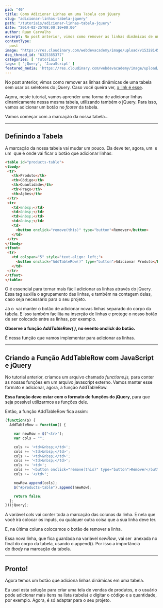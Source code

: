 ```yaml
---
pid: "40"
title: Como Adicionar Linhas em uma Tabela com jQuery
slug: "adicionar-linhas-tabela-jquery"
path: "/tutoriais/adicionar-linhas-tabela-jquery"
date: "2014-02-25T08:00:10+00:00"
author: Ruan Carvalho
excerpt: No post anterior, vimos como remover as linhas dinâmicas de uma tabela sem usar os seletores do jQuery, Agora, neste tutorial, vamos aprender uma forma de adicionar linhas dinamicamente nessa mesma tabela, utilizando também o jQuery.
contentType:
  post
image: "https://res.cloudinary.com/webdevacademy/image/upload/v1532814505/featured/wda-tutorial-jquery.png"
dsq_thread_id: "6325385377"
categories: [ 'Tutoriais' ]
tags: [ 'jQuery', 'JavaScript' ]
featured_media: 'https://res.cloudinary.com/webdevacademy/image/upload/v1532814505/featured/wda-tutorial-jquery.png'
---
```

No post anterior, vimos como remover as linhas dinâmicas de uma tabela sem usar os seletores do jQuery. Caso você queira ver, <a title="Removendo Linhas de uma Tabela com jQuery" href="/tutoriais/remover-linhas-tabela-jquery" target="_blank" rel="noopener">o link é esse</a>.

Agora, neste tutorial, vamos aprender uma forma de adicionar linhas dinamicamente nessa mesma tabela, utilizando também o jQuery. Para isso, vamos adicionar um botão no _footer_ da tabela.

Vamos começar com a marcação da nossa tabela...

* * *

## Definindo a Tabela

A marcação da nossa tabela vai mudar um pouco. Ela deve ter, agora, um _<tbody>_ e um _<tfooter>_ que é onde vai ficar o botão que adicionar linhas:

```html
<table id="products-table">
<tbody>
 <tr>
   <th>Produto</th>
   <th>Código</th>
   <th>Quantidade</th>
   <th>Preço</th>
   <th>Ações</th>
 </tr>
 <tr>
   <td>&nbsp;</td>
   <td>&nbsp;</td>
   <td>&nbsp;</td>
   <td>&nbsp;</td>
   <td>
     <button onclick="remove(this)" type="button">Remover</button>
   </td>
 </tr>
</tbody>
<tfoot>
 <tr>
   <td colspan="5" style="text-align: left;">
     <button onclick="AddTableRow()" type="button">Adicionar Produto</button>
   </td>
 </tr>
</tfoot>
</table>
```

O <tbody> é essencial para tornar mais fácil adicionar as linhas através do jQuery. Essa tag auxilia o agrupamento das linhas, e também na contagem delas, caso seja necessário para o seu projeto.

Já o _<tfooter>_ vai manter o botão de adicionar novas linhas separado do corpo da tabela. E isso também facilita na inserção de linhas e protege o nosso botão de ser colocado entre as linhas, por exemplo.

**Observe a função _AddTableRow( )_, no evento onclick do botão.**

É nessa função que vamos implementar para adicionar as linhas.

* * *

## Criando a Função AddTableRow com JavaScript e jQuery

No tutorial anterior, criamos um arquivo chamado _functions.js,_ para conter as nossas funções em um arquivo javascript externo. Vamos manter esse formato e adicionar, agora, a função AddTableRow.

**Essa função deve estar com o formato de funções do jQuery**, para que seja possível utilizarmos as funções dele.

Então, a função AddTableRow fica assim:

```js
(function($) {
  AddTableRow = function() {

    var newRow = $("<tr>");
    var cols = "";

    cols += '<td>&nbsp;</td>';
    cols += '<td>&nbsp;</td>';
    cols += '<td>&nbsp;</td>';
    cols += '<td>&nbsp;</td>';
    cols += '<td>';
    cols += '<button onclick="remove(this)" type="button">Remover</button>';
    cols += '</td>';

    newRow.append(cols);
    $("#products-table").append(newRow);

    return false;
  };
})(jQuery);
```

A variável _cols_ vai conter toda a marcação das colunas da linha. É nela que você irá colocar os inputs, ou qualquer outra coisa que a sua linha deve ter.

E, na última coluna colocamos o botão de remover a linha.

Essa nova linha, que fica guardada na variável _newRow_, vai ser  anexada no final do corpo da tabela, usando o append(). Por isso a importância do _tbody_ na marcação da tabela.

* * *

## Pronto!

Agora temos um botão que adiciona linhas dinâmicas em uma tabela.

Eu usei esta solução para criar uma tela de vendas de produtos, e o usuário pode adicionar mais itens na lista (tabela) e digitar o código e a quantidade, por exemplo. Agora, é só adaptar para o seu projeto.
